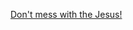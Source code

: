 ---
layout: post
wordpress_id: 71
wordpress_url: http://noesbueno.com/archives/71
date: '2006-02-08 18:19:13 -0600'
date_gmt: '2006-02-08 23:19:13 -0600'
body: |
  <p><a href="http://www.defunker.com/shirts/jesus/male/">Don't mess with the Jesus!</a></p>
---